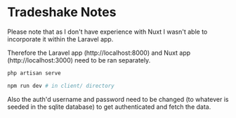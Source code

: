 # Tradeshake Notes

Please note that as I don't have experience with Nuxt I wasn't able to incorporate it within the Laravel app.

Therefore the Laravel app (http://localhost:8000) and Nuxt app (http://localhost:3000) need to be ran separately.

```bash
php artisan serve
```


```bash
npm run dev # in client/ directory
```

Also the auth'd username and password need to be changed (to whatever is seeded in the sqlite database) to get authenticated and fetch the data.
